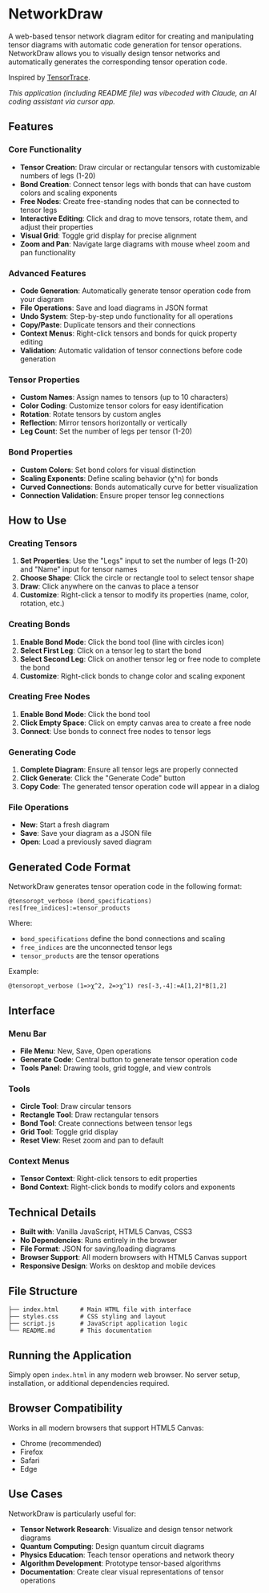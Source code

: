 # NetworkDraw

A web-based tensor network diagram editor for creating and manipulating tensor diagrams with automatic code generation for tensor operations. NetworkDraw allows you to visually design tensor networks and automatically generates the corresponding tensor operation code.

Inspired by [TensorTrace](https://www.tensortrace.com/).

*This application (including README file) was vibecoded with Claude, an AI coding assistant via cursor app.*

## Features

### Core Functionality
- **Tensor Creation**: Draw circular or rectangular tensors with customizable numbers of legs (1-20)
- **Bond Creation**: Connect tensor legs with bonds that can have custom colors and scaling exponents
- **Free Nodes**: Create free-standing nodes that can be connected to tensor legs
- **Interactive Editing**: Click and drag to move tensors, rotate them, and adjust their properties
- **Visual Grid**: Toggle grid display for precise alignment
- **Zoom and Pan**: Navigate large diagrams with mouse wheel zoom and pan functionality

### Advanced Features
- **Code Generation**: Automatically generate tensor operation code from your diagram
- **File Operations**: Save and load diagrams in JSON format
- **Undo System**: Step-by-step undo functionality for all operations
- **Copy/Paste**: Duplicate tensors and their connections
- **Context Menus**: Right-click tensors and bonds for quick property editing
- **Validation**: Automatic validation of tensor connections before code generation

### Tensor Properties
- **Custom Names**: Assign names to tensors (up to 10 characters)
- **Color Coding**: Customize tensor colors for easy identification
- **Rotation**: Rotate tensors by custom angles
- **Reflection**: Mirror tensors horizontally or vertically
- **Leg Count**: Set the number of legs per tensor (1-20)

### Bond Properties
- **Custom Colors**: Set bond colors for visual distinction
- **Scaling Exponents**: Define scaling behavior (χ^n) for bonds
- **Curved Connections**: Bonds automatically curve for better visualization
- **Connection Validation**: Ensure proper tensor leg connections

## How to Use

### Creating Tensors
1. **Set Properties**: Use the "Legs" input to set the number of legs (1-20) and "Name" input for tensor names
2. **Choose Shape**: Click the circle or rectangle tool to select tensor shape
3. **Draw**: Click anywhere on the canvas to place a tensor
4. **Customize**: Right-click a tensor to modify its properties (name, color, rotation, etc.)

### Creating Bonds
1. **Enable Bond Mode**: Click the bond tool (line with circles icon)
2. **Select First Leg**: Click on a tensor leg to start the bond
3. **Select Second Leg**: Click on another tensor leg or free node to complete the bond
4. **Customize**: Right-click bonds to change color and scaling exponent

### Creating Free Nodes
1. **Enable Bond Mode**: Click the bond tool
2. **Click Empty Space**: Click on empty canvas area to create a free node
3. **Connect**: Use bonds to connect free nodes to tensor legs

### Generating Code
1. **Complete Diagram**: Ensure all tensor legs are properly connected
2. **Click Generate**: Click the "Generate Code" button
3. **Copy Code**: The generated tensor operation code will appear in a dialog

### File Operations
- **New**: Start a fresh diagram
- **Save**: Save your diagram as a JSON file
- **Open**: Load a previously saved diagram

## Generated Code Format

NetworkDraw generates tensor operation code in the following format:
```
@tensoropt_verbose (bond_specifications) res[free_indices]:=tensor_products
```

Where:
- `bond_specifications` define the bond connections and scaling
- `free_indices` are the unconnected tensor legs
- `tensor_products` are the tensor operations

Example:
```
@tensoropt_verbose (1=>χ^2, 2=>χ^1) res[-3,-4]:=A[1,2]*B[1,2]
```

## Interface

### Menu Bar
- **File Menu**: New, Save, Open operations
- **Generate Code**: Central button to generate tensor operation code
- **Tools Panel**: Drawing tools, grid toggle, and view controls

### Tools
- **Circle Tool**: Draw circular tensors
- **Rectangle Tool**: Draw rectangular tensors  
- **Bond Tool**: Create connections between tensor legs
- **Grid Tool**: Toggle grid display
- **Reset View**: Reset zoom and pan to default

### Context Menus
- **Tensor Context**: Right-click tensors to edit properties
- **Bond Context**: Right-click bonds to modify colors and exponents

## Technical Details

- **Built with**: Vanilla JavaScript, HTML5 Canvas, CSS3
- **No Dependencies**: Runs entirely in the browser
- **File Format**: JSON for saving/loading diagrams
- **Browser Support**: All modern browsers with HTML5 Canvas support
- **Responsive Design**: Works on desktop and mobile devices

## File Structure

```
├── index.html      # Main HTML file with interface
├── styles.css      # CSS styling and layout
├── script.js       # JavaScript application logic
└── README.md       # This documentation
```

## Running the Application

Simply open `index.html` in any modern web browser. No server setup, installation, or additional dependencies required.

## Browser Compatibility

Works in all modern browsers that support HTML5 Canvas:
- Chrome (recommended)
- Firefox
- Safari
- Edge

## Use Cases

NetworkDraw is particularly useful for:
- **Tensor Network Research**: Visualize and design tensor network diagrams
- **Quantum Computing**: Design quantum circuit diagrams
- **Physics Education**: Teach tensor operations and network theory
- **Algorithm Development**: Prototype tensor-based algorithms
- **Documentation**: Create clear visual representations of tensor operations 